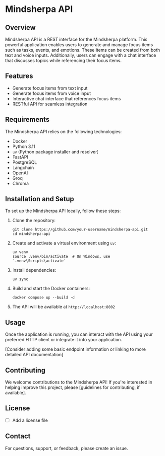 # Mindsherpa API

## Overview

Mindsherpa API is a REST interface for the Mindsherpa platform. This powerful
application enables users to generate and manage focus items such as tasks,
events, and emotions. These items can be created from both text and voice
inputs. Additionally, users can engage with a chat interface that discusses
topics while referencing their focus items.

## Features

- Generate focus items from text input
- Generate focus items from voice input
- Interactive chat interface that references focus items
- RESTful API for seamless integration

## Requirements

The Mindsherpa API relies on the following technologies:

- Docker
- Python 3.11
- `uv` (Python package installer and resolver)
- FastAPI
- PostgreSQL
- Langchain
- OpenAI
- Groq
- Chroma

## Installation and Setup

To set up the Mindsherpa API locally, follow these steps:

1. Clone the repository:
   ```
   git clone https://github.com/your-username/mindsherpa-api.git
   cd mindsherpa-api
   ```

2. Create and activate a virtual environment using `uv`:
   ```
   uv venv
   source .venv/bin/activate  # On Windows, use `.venv\Scripts\activate`
   ```

3. Install dependencies:
   ```
   uv sync
   ```

4. Build and start the Docker containers:
   ```
   docker compose up --build -d
   ```

5. The API will be available at `http://localhost:8002`

## Usage

Once the application is running, you can interact with the API using your
preferred HTTP client or integrate it into your application.

[Consider adding some basic endpoint information or linking to more detailed API
documentation]

## Contributing

We welcome contributions to the Mindsherpa API! If you're interested in helping
improve this project, please [guidelines for contributing, if available].

## License

- [ ] Add a license file

## Contact

For questions, support, or feedback, please create an issue.
